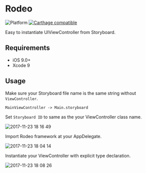 # Rodeo

![Platform](https://img.shields.io/badge/platforms-iOS%209.0+-333333.svg) [![Carthage compatible](https://img.shields.io/badge/Carthage-compatible-4BC51D.svg?style=flat)](https://github.com/Carthage/Carthage)

Easy to instantiate UIViewController from Storyboard.

## Requirements

- iOS 9.0+
- Xcode 9

## Usage

Make sure your Storyboard file name is the same string without `ViewController`.
```
MainViewController -> Main.storyboard
```

Set `Storyboard ID` to same as the your ViewController class name.

![2017-11-23 18 16 49](https://user-images.githubusercontent.com/2027132/33165577-b1e86e90-d07a-11e7-9d79-6b246c2fae3f.png)

Import Rodeo framework at your AppDelegate.

![2017-11-23 18 04 14](https://user-images.githubusercontent.com/2027132/33165063-cad0aca8-d078-11e7-9ab2-c5673d8dfb86.png)

Instantiate your ViewController with explicit type declaration.

![2017-11-23 18 08 26](https://user-images.githubusercontent.com/2027132/33165227-5cefd5e6-d079-11e7-8414-e539f42294ec.png)

